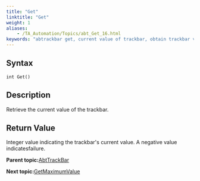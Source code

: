 ```yaml
--- 
title: "Get"
linktitle: "Get"
weight: 1
aliases: 
    - /TA_Automation/Topics/abt_Get_16.html
keywords: "abtrackbar get, current value of trackbar, obtain trackbar value, current value of slider control"
---
```


## Syntax

`int Get()`

## Description

Retrieve the current value of the trackbar.

## Return Value

Integer value indicating the trackbar's current value. A negative value indicatesfailure.

**Parent topic:**[AbtTrackBar](/TA_Automation/Topics/abt_AbtTrackBar.html)

**Next topic:**[GetMaximumValue](/TA_Automation/Topics/abt_GetMaximumValue_16.html)

